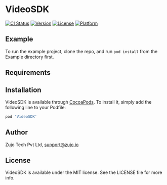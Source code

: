 # VideoSDK

[![CI Status](https://img.shields.io/travis/rushisangani/VideoSDK.svg?style=flat)](https://travis-ci.org/rushisangani/VideoSDK)
[![Version](https://img.shields.io/cocoapods/v/VideoSDK.svg?style=flat)](https://cocoapods.org/pods/VideoSDK)
[![License](https://img.shields.io/cocoapods/l/VideoSDK.svg?style=flat)](https://cocoapods.org/pods/VideoSDK)
[![Platform](https://img.shields.io/cocoapods/p/VideoSDK.svg?style=flat)](https://cocoapods.org/pods/VideoSDK)

## Example

To run the example project, clone the repo, and run `pod install` from the Example directory first.

## Requirements

## Installation

VideoSDK is available through [CocoaPods](https://cocoapods.org). To install
it, simply add the following line to your Podfile:

```ruby
pod 'VideoSDK'
```

## Author

Zujo Tech Pvt Ltd, support@zujo.io

## License

VideoSDK is available under the MIT license. See the LICENSE file for more info.
